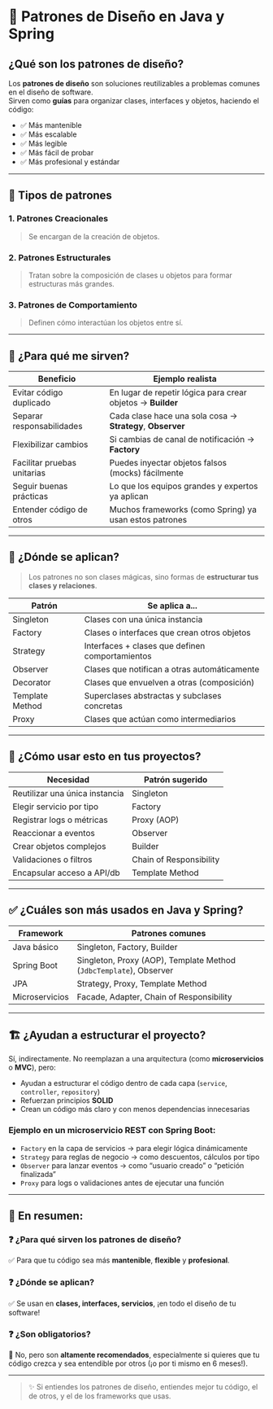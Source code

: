 # 🧠 Patrones de Diseño en Java y Spring

## ¿Qué son los patrones de diseño?
Los **patrones de diseño** son soluciones reutilizables a problemas comunes en el diseño de software.  
Sirven como **guías** para organizar clases, interfaces y objetos, haciendo el código:

- ✅ Más mantenible  
- ✅ Más escalable  
- ✅ Más legible  
- ✅ Más fácil de probar  
- ✅ Más profesional y estándar  

---

## 🔧 Tipos de patrones

### 1. Patrones **Creacionales**
> Se encargan de la creación de objetos.

### 2. Patrones **Estructurales**
> Tratan sobre la composición de clases u objetos para formar estructuras más grandes.

### 3. Patrones **de Comportamiento**
> Definen cómo interactúan los objetos entre sí.

---

## 🎯 ¿Para qué me sirven?

| Beneficio                  | Ejemplo realista                                           |
|---------------------------|-------------------------------------------------------------|
| Evitar código duplicado   | En lugar de repetir lógica para crear objetos → **Builder** |
| Separar responsabilidades | Cada clase hace una sola cosa → **Strategy**, **Observer** |
| Flexibilizar cambios      | Si cambias de canal de notificación → **Factory**          |
| Facilitar pruebas unitarias | Puedes inyectar objetos falsos (mocks) fácilmente          |
| Seguir buenas prácticas   | Lo que los equipos grandes y expertos ya aplican           |
| Entender código de otros  | Muchos frameworks (como Spring) ya usan estos patrones     |

---

## 📌 ¿Dónde se aplican?

> Los patrones no son clases mágicas, sino formas de **estructurar tus clases y relaciones**.

| Patrón            | Se aplica a...                                               |
|-------------------|--------------------------------------------------------------|
| Singleton         | Clases con una única instancia                               |
| Factory           | Clases o interfaces que crean otros objetos                 |
| Strategy          | Interfaces + clases que definen comportamientos             |
| Observer          | Clases que notifican a otras automáticamente                |
| Decorator         | Clases que envuelven a otras (composición)                  |
| Template Method   | Superclases abstractas y subclases concretas                |
| Proxy             | Clases que actúan como intermediarios                        |

---

## 🔄 ¿Cómo usar esto en tus proyectos?

| Necesidad                          | Patrón sugerido             |
|-----------------------------------|-----------------------------|
| Reutilizar una única instancia    | Singleton                   |
| Elegir servicio por tipo          | Factory                     |
| Registrar logs o métricas         | Proxy (AOP)                 |
| Reaccionar a eventos              | Observer                    |
| Crear objetos complejos           | Builder                     |
| Validaciones o filtros            | Chain of Responsibility     |
| Encapsular acceso a API/db        | Template Method             |

---

## ✅ ¿Cuáles son más usados en Java y Spring?

| Framework        | Patrones comunes                                                  |
|------------------|--------------------------------------------------------------------|
| Java básico      | Singleton, Factory, Builder                                       |
| Spring Boot      | Singleton, Proxy (AOP), Template Method (`JdbcTemplate`), Observer |
| JPA              | Strategy, Proxy, Template Method                                  |
| Microservicios   | Facade, Adapter, Chain of Responsibility                          |

---

## 🏗️ ¿Ayudan a estructurar el proyecto?

Sí, indirectamente. No reemplazan a una arquitectura (como **microservicios** o **MVC**), pero:

- Ayudan a estructurar el código dentro de cada capa (`service`, `controller`, `repository`)
- Refuerzan principios **SOLID**
- Crean un código más claro y con menos dependencias innecesarias

### Ejemplo en un microservicio REST con Spring Boot:

- `Factory` en la capa de servicios → para elegir lógica dinámicamente  
- `Strategy` para reglas de negocio → como descuentos, cálculos por tipo  
- `Observer` para lanzar eventos → como “usuario creado” o “petición finalizada”  
- `Proxy` para logs o validaciones antes de ejecutar una función  

---

## 🧠 En resumen:

### ❓ ¿Para qué sirven los patrones de diseño?
✅ Para que tu código sea más **mantenible**, **flexible** y **profesional**.

### ❓ ¿Dónde se aplican?
✅ Se usan en **clases, interfaces, servicios**, ¡en todo el diseño de tu software!

### ❓ ¿Son obligatorios?
🚫 No, pero son **altamente recomendados**, especialmente si quieres que tu código crezca y sea entendible por otros (¡o por ti mismo en 6 meses!).

---

> ✨ Si entiendes los patrones de diseño, entiendes mejor tu código, el de otros, y el de los frameworks que usas.
